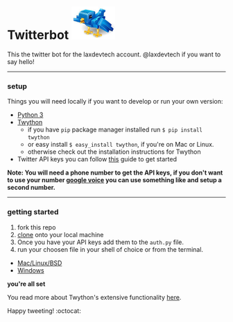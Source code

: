 # Twitterbot <img src="twitterbot.png" alt="robo-bird" style="width: 100px"/>
This the twitter bot for the laxdevtech account. @laxdevtech if you want to say hello!



------------------------------------------------------------------------------------------------
### setup

Things you will need locally if you want to develop or run your own version:

- [Python 3](https://www.python.org/downloads/)
- [Twython](https://github.com/ryanmcgrath/twython)
  - if you have ```pip``` package manager installed run ```$ pip install twython```
  - or easy install ```$ easy_install twython```, if you're on Mac or Linux.
  - otherwise check out the installation instructions for Twython
- Twitter API keys you can follow [this](https://www.raspberrypi.org/learning/getting-started-with-the-twitter-api/) guide to get started

__Note: You will need a phone number to get the API keys, if you don't want to use your number [google voice](https://voice.google.com/) you can use something like
and setup a second number.__

--------------------------------------------------------------------------------------------------
### getting started

1. fork this repo
2. [clone](https://help.github.com/articles/cloning-a-repository/) onto your local machine
3. Once you have your API keys add them to the ```auth.py``` file.
4. run your choosen file in your shell of choice or from the terminal.
 - [Mac/Linux/BSD](http://www.python-course.eu/python3_execute_script.php)
 - [Windows](https://www.techwalla.com/articles/how-to-run-a-python-script)

__you're all set__

You read more about Twython's extensive functionality [here](https://twython.readthedocs.io/en/latest/).

Happy tweeting! :octocat:

